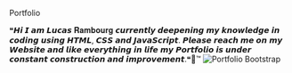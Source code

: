 Portfolio

❝𝙃𝙞 𝙄 𝙖𝙢 𝙇𝙪𝙘𝙖𝙨 𝐑𝐚𝐦𝐛𝐨𝐮𝐫𝐠 𝙘𝙪𝙧𝙧𝙚𝙣𝙩𝙡𝙮 𝙙𝙚𝙚𝙥𝙚𝙣𝙞𝙣𝙜 𝙢𝙮 𝙠𝙣𝙤𝙬𝙡𝙚𝙙𝙜𝙚 𝙞𝙣 𝙘𝙤𝙙𝙞𝙣𝙜 𝙪𝙨𝙞𝙣𝙜 𝙃𝙏𝙈𝙇, 𝘾𝙎𝙎 𝙖𝙣𝙙 𝙅𝙖𝙫𝙖𝙎𝙘𝙧𝙞𝙥𝙩. 𝙋𝙡𝙚𝙖𝙨𝙚 𝙧𝙚𝙖𝙘𝙝 𝙢𝙚 𝙤𝙣 𝙢𝙮 𝙒𝙚𝙗𝙨𝙞𝙩𝙚 𝙖𝙣𝙙 𝙡𝙞𝙠𝙚 𝙚𝙫𝙚𝙧𝙮𝙩𝙝𝙞𝙣𝙜 𝙞𝙣 𝙡𝙞𝙛𝙚 𝙢𝙮 𝙋𝙤𝙧𝙩𝙛𝙤𝙡𝙞𝙤 𝙞𝙨 𝙪𝙣𝙙𝙚𝙧 𝙘𝙤𝙣𝙨𝙩𝙖𝙣𝙩 𝙘𝙤𝙣𝙨𝙩𝙧𝙪𝙘𝙩𝙞𝙤𝙣 𝙖𝙣𝙙 𝙞𝙢𝙥𝙧𝙤𝙫𝙚𝙢𝙚𝙣𝙩.❝🌈™
![Portfolio Bootstrap](https://user-images.githubusercontent.com/116593146/206925703-3adafa52-20f9-4cd4-b75d-c0d4f6adae28.jpeg)
